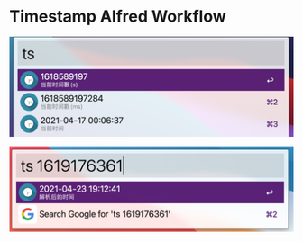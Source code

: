 # Timestamp Alfred Workflow

![当前时间](.github/screenshot/current.png)

![解析](.github/screenshot/decode.png)
